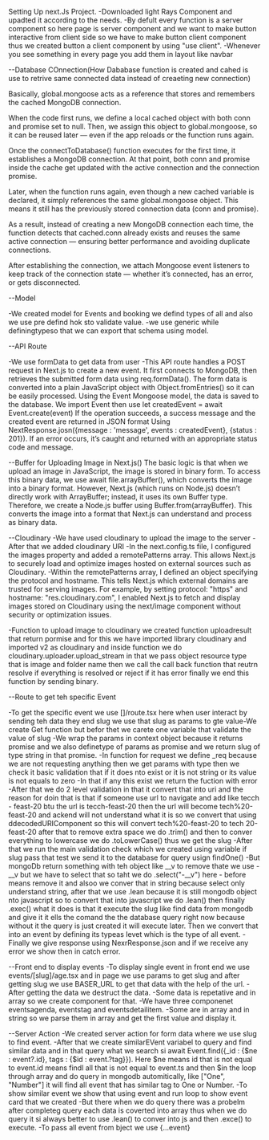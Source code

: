 Setting Up next.Js Project.
-Downloaded light Rays Component and upadted it according to the needs.
-By defult every function is a server component so here page is server component and we want to make button interactive from client side so we have to make button client component thus we created button a client component by using "use client".
-Whenever you see something in every page you add them in layout like navbar


--Database COnnection(How Dababase function is created and cahed is use to retrive same connected data instead of creaeting new connection)

Basically, global.mongoose acts as a reference that stores and remembers the cached MongoDB connection.

When the code first runs, we define a local cached object with both conn and promise set to null. Then, we assign this object to global.mongoose, so it can be reused later — even if the app reloads or the function runs again.

Once the connectToDatabase() function executes for the first time, it establishes a MongoDB connection. At that point, both conn and promise inside the cache get updated with the active connection and the connection promise.

Later, when the function runs again, even though a new cached variable is declared, it simply references the same global.mongoose object. This means it still has the previously stored connection data (conn and promise).

As a result, instead of creating a new MongoDB connection each time, the function detects that cached.conn already exists and reuses the same active connection — ensuring better performance and avoiding duplicate connections.

After establishing the connection, we attach Mongoose event listeners to keep track of the connection state — whether it’s connected, has an error, or gets disconnected.


--Model

-We created model for Events and booking we defind types of all and also we use pre defind hok sto validate value.
-we use generic while definingtypeso that we can export that schema using model.


--API Route

-We use formData to get data from user
-This API route handles a POST request in Next.js to create a new event.
It first connects to MongoDB, then retrieves the submitted form data using req.formData().
The form data is converted into a plain JavaScript object with Object.fromEntries() so it can be easily processed.
Using the Event Mongoose model, the data is saved to the database. We import Event then use let createdEvent = await Event.create(event)
If the operation succeeds, a success message and the created event are returned in JSON format Using NextResponse.josn({message : 'message', events : createdEvent}, {status : 201}).
If an error occurs, it’s caught and returned with an appropriate status code and message.

--Buffer for Uploading Image in Next.js()
The basic logic is that when we upload an image in JavaScript, the image is stored in binary form. To access this binary data, we use await file.arrayBuffer(), which converts the image into a binary format. However, Next.js (which runs on Node.js) doesn’t directly work with ArrayBuffer; instead, it uses its own Buffer type. Therefore, we create a Node.js buffer using Buffer.from(arrayBuffer). This converts the image into a format that Next.js can understand and process as binary data.

--Cloudinary
-We have used cloudinary to upload the image to the server
-After that we added cloudinary URI
-In the next.config.ts file, I configured the images property and added a remotePatterns array. This allows Next.js to securely load and optimize images hosted on external sources such as Cloudinary.
-Within the remotePatterns array, I defined an object specifying the protocol and hostname. This tells Next.js which external domains are trusted for serving images. For example, by setting protocol: "https" and hostname: "res.cloudinary.com", I enabled Next.js to fetch and display images stored on Cloudinary using the next/image component without security or optimization issues.

-Function to upload image to cloudinary
we created function uploadresult that return pormise and for this we have imported library cloudinary and imported v2 as cloudinary and inside function we do cloudinary.uploader.upload_stream in that we pass object resource type that is image and folder name then we call the call back function that reutrn resolve if everything is resolved or reject if it has error finally we end this function by sending binary.


--Route to get teh specific Event

-To get the specific event we use []/route.tsx here when user interact by sending teh data they end slug we use that slug as params to gte value-We create Get function but befor thet we carete one variable that validate the value of slug
-We wrap the params in context object because it returns promise and we also definetype  of params as promise and we return slug of type string in that promise.
-In function for request we define _req because we are not requesting anything then we get params with type then we check it basic validation that if it does nto exist or it is not string or its value is not equals to zero
-In that if any this exist we return the fuction with error
-After that we do 2 level validation in that it convert that into uri and the reason for doin that is that if someone use url to navigate and add like tecch - feast-20 btu the url is tecch-feast-20 then the url will become tech%20-feast-20 and ackend will not understand what it is so we convert that using ddecodedURIComponent so this will convert tech%20-feast-20 to tech 20-feast-20 after that to remove extra space we do .trim() and then  to conver everything to lowercase we do .toLowerCase() thus we get the slug 
-After that we run the main validation check which we created using variable if slug pass that test we send it to the database for query usign findOne()
-But mongoDb return something with teh object like __v to remove thate we use -__v but we have to select that so taht we do .select("-__v") here - before means remove it and alsoo we conver that in string because select only understand string, after that we use .lean because it is still mongodb object nto javascript so to convert that into javascript we do .lean() then finally .exec() what it does is that it execute the slug like find data from mongodb and give it it ells the comand the the database query right now because without it the query is just created it will execute later.
Then we convert that into an event by defining its typeas Ievet which is the type of all event.
-Finally we give response using NexrResponse.json and if we receive any error we show then in catch error.

--Front end to display events
-To display single event in front end we use events/[slug]/age.tsx and in page we use params to get slug and after getting slug we use BASER_URL to get that data with the help of the url.
-After getting the data we destruct the data.
-Some data is repetative and in array so we create component for that.
-We have three componenet eventsagenda, eventstag and eventsdetailitem.
-Some are in array and in string so we parse them in array and get the first value and display it.

--Server Action 
-We created server action for form data where we use slug to find event.
-After that we create similarEVent variabel to query and find similar data and in that query what we search si await Event.find({_id : {$ne : event?.id}, tags : {$id : event.?tag}}). Here $ne means id that is not equal to event.id means findl all that is not equal to event.ts and then $in the loop through array and do query in mongodb automitically, like ["One", "Number"] it will find all event that has similar tag to One or Number.
-To show similar event we show that using event and run loop to show event card that we created
-But there when we do query there was a probelm after completeg query each data is coverted into array thus when we do query it si always better to use .lean() to conver into js and then .exce() to execute.
-To pass all event from bject we use {...event}